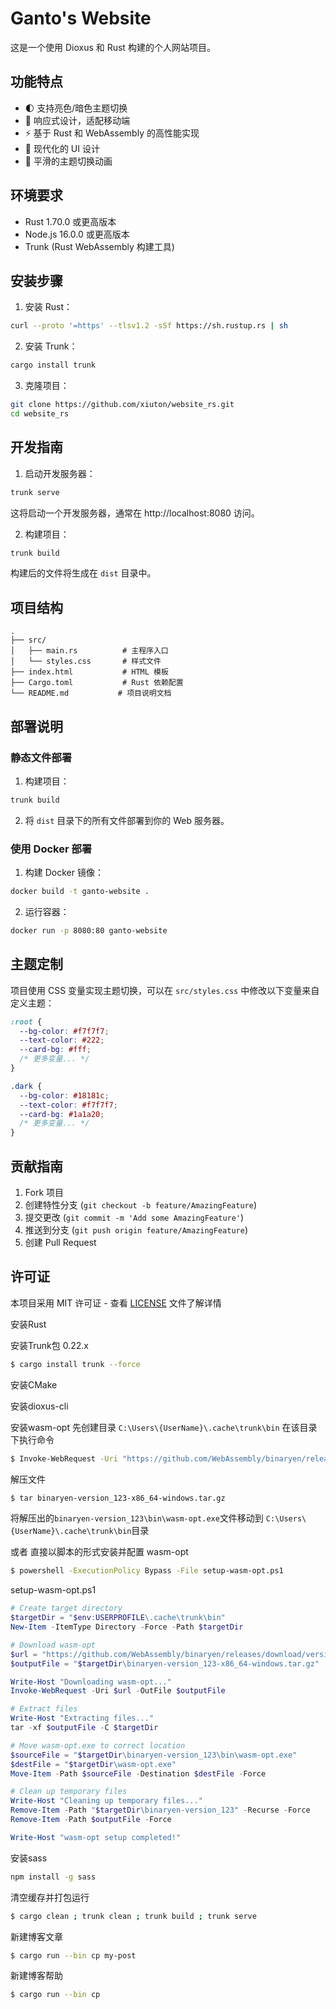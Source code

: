 # Ganto's Website

这是一个使用 Dioxus 和 Rust 构建的个人网站项目。

## 功能特点

- 🌓 支持亮色/暗色主题切换
- 📱 响应式设计，适配移动端
- ⚡ 基于 Rust 和 WebAssembly 的高性能实现
- 🎨 现代化的 UI 设计
- 🔄 平滑的主题切换动画

## 环境要求

- Rust 1.70.0 或更高版本
- Node.js 16.0.0 或更高版本
- Trunk (Rust WebAssembly 构建工具)

## 安装步骤

1. 安装 Rust：
```bash
curl --proto '=https' --tlsv1.2 -sSf https://sh.rustup.rs | sh
```

2. 安装 Trunk：
```bash
cargo install trunk
```

3. 克隆项目：
```bash
git clone https://github.com/xiuton/website_rs.git
cd website_rs
```

## 开发指南

1. 启动开发服务器：
```bash
trunk serve
```
这将启动一个开发服务器，通常在 http://localhost:8080 访问。

2. 构建项目：
```bash
trunk build
```
构建后的文件将生成在 `dist` 目录中。

## 项目结构

```
.
├── src/
│   ├── main.rs          # 主程序入口
│   └── styles.css       # 样式文件
├── index.html           # HTML 模板
├── Cargo.toml           # Rust 依赖配置
└── README.md           # 项目说明文档
```

## 部署说明

### 静态文件部署

1. 构建项目：
```bash
trunk build
```

2. 将 `dist` 目录下的所有文件部署到你的 Web 服务器。

### 使用 Docker 部署

1. 构建 Docker 镜像：
```bash
docker build -t ganto-website .
```

2. 运行容器：
```bash
docker run -p 8080:80 ganto-website
```

## 主题定制

项目使用 CSS 变量实现主题切换，可以在 `src/styles.css` 中修改以下变量来自定义主题：

```css
:root {
  --bg-color: #f7f7f7;
  --text-color: #222;
  --card-bg: #fff;
  /* 更多变量... */
}

.dark {
  --bg-color: #18181c;
  --text-color: #f7f7f7;
  --card-bg: #1a1a20;
  /* 更多变量... */
}
```

## 贡献指南

1. Fork 项目
2. 创建特性分支 (`git checkout -b feature/AmazingFeature`)
3. 提交更改 (`git commit -m 'Add some AmazingFeature'`)
4. 推送到分支 (`git push origin feature/AmazingFeature`)
5. 创建 Pull Request

## 许可证

本项目采用 MIT 许可证 - 查看 [LICENSE](LICENSE) 文件了解详情

安装Rust

安装Trunk包 0.22.x
```sh
$ cargo install trunk --force
```

安装CMake

安装dioxus-cli

安装wasm-opt
先创建目录 `C:\Users\{UserName}\.cache\trunk\bin`
在该目录下执行命令
```sh
$ Invoke-WebRequest -Uri "https://github.com/WebAssembly/binaryen/releases/download/version_123/binaryen-version_123-x86_64-windows.tar.gz" -OutFile "binaryen-version_123-x86_64-windows.tar.gz"
```
解压文件
```sh
$ tar binaryen-version_123-x86_64-windows.tar.gz
```

将解压出的`binaryen-version_123\bin\wasm-opt.exe`文件移动到 `C:\Users\{UserName}\.cache\trunk\bin`目录


或者 直接以脚本的形式安装并配置 wasm-opt
```sh
$ powershell -ExecutionPolicy Bypass -File setup-wasm-opt.ps1
```
setup-wasm-opt.ps1
```ps1
# Create target directory
$targetDir = "$env:USERPROFILE\.cache\trunk\bin"
New-Item -ItemType Directory -Force -Path $targetDir

# Download wasm-opt
$url = "https://github.com/WebAssembly/binaryen/releases/download/version_123/binaryen-version_123-x86_64-windows.tar.gz"
$outputFile = "$targetDir\binaryen-version_123-x86_64-windows.tar.gz"

Write-Host "Downloading wasm-opt..."
Invoke-WebRequest -Uri $url -OutFile $outputFile

# Extract files
Write-Host "Extracting files..."
tar -xf $outputFile -C $targetDir

# Move wasm-opt.exe to correct location
$sourceFile = "$targetDir\binaryen-version_123\bin\wasm-opt.exe"
$destFile = "$targetDir\wasm-opt.exe"
Move-Item -Path $sourceFile -Destination $destFile -Force

# Clean up temporary files
Write-Host "Cleaning up temporary files..."
Remove-Item -Path "$targetDir\binaryen-version_123" -Recurse -Force
Remove-Item -Path $outputFile -Force

Write-Host "wasm-opt setup completed!" 
```



安装sass
```sh
npm install -g sass
```

清空缓存并打包运行
```bash
$ cargo clean ; trunk clean ; trunk build ; trunk serve
```

新建博客文章
```bash
$ cargo run --bin cp my-post
```

新建博客帮助
```bash
$ cargo run --bin cp
```

